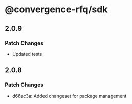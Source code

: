 # @convergence-rfq/sdk

## 2.0.9

### Patch Changes

- Updated tests

## 2.0.8

### Patch Changes

- d66ac3a: Added changeset for package management
